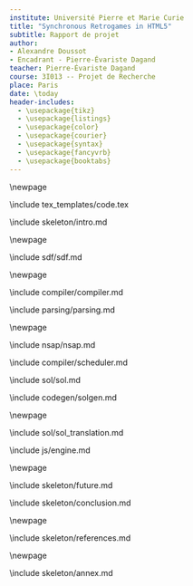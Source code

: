 ```yaml
---
institute: Université Pierre et Marie Curie
title: "Synchronous Retrogames in HTML5"
subtitle: Rapport de projet
author:
- Alexandre Doussot
- Encadrant - Pierre-Évariste Dagand
teacher: Pierre-Évariste Dagand
course: 3I013 -- Projet de Recherche
place: Paris
date: \today
header-includes:
  - \usepackage{tikz}
  - \usepackage{listings}
  - \usepackage{color}
  - \usepackage{courier}
  - \usepackage{syntax}
  - \usepackage{fancyvrb}
  - \usepackage{booktabs}
---
```


\newpage

\include tex_templates/code.tex

\include skeleton/intro.md

\newpage

\include sdf/sdf.md

\newpage

\include compiler/compiler.md

\include parsing/parsing.md

\newpage

\include nsap/nsap.md

\include compiler/scheduler.md

\include sol/sol.md

\include codegen/solgen.md

\newpage

\include sol/sol_translation.md

\include js/engine.md

\newpage

\include skeleton/future.md 

\include skeleton/conclusion.md

\newpage

\include skeleton/references.md

\newpage

\include skeleton/annex.md